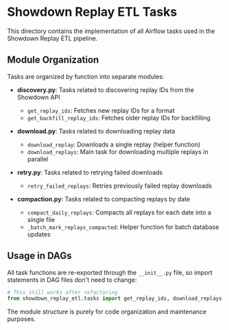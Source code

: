 # Showdown Replay ETL Tasks

This directory contains the implementation of all Airflow tasks used in the Showdown Replay ETL pipeline.

## Module Organization

Tasks are organized by function into separate modules:

- **discovery.py**: Tasks related to discovering replay IDs from the Showdown API
  - `get_replay_ids`: Fetches new replay IDs for a format
  - `get_backfill_replay_ids`: Fetches older replay IDs for backfilling

- **download.py**: Tasks related to downloading replay data
  - `download_replay`: Downloads a single replay (helper function)
  - `download_replays`: Main task for downloading multiple replays in parallel

- **retry.py**: Tasks related to retrying failed downloads
  - `retry_failed_replays`: Retries previously failed replay downloads

- **compaction.py**: Tasks related to compacting replays by date
  - `compact_daily_replays`: Compacts all replays for each date into a single file
  - `_batch_mark_replays_compacted`: Helper function for batch database updates

## Usage in DAGs

All task functions are re-exported through the `__init__.py` file, so import statements in DAG files don't need to change:

```python
# This still works after refactoring
from showdown_replay_etl.tasks import get_replay_ids, download_replays
```

The module structure is purely for code organization and maintenance purposes. 